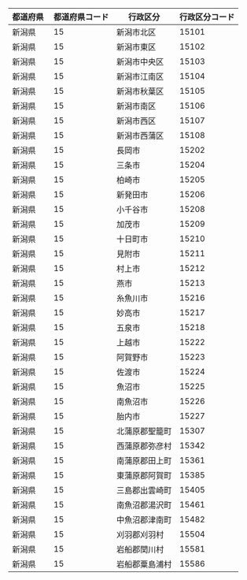 |  都道府県  | 都道府県コード | 行政区分 | 行政区分コード |
|-----------|--------------|--------- |--------------|
| 新潟県 | 15 | 新潟市北区 | 15101 |
| 新潟県 | 15 | 新潟市東区 | 15102 |
| 新潟県 | 15 | 新潟市中央区 | 15103 |
| 新潟県 | 15 | 新潟市江南区 | 15104 |
| 新潟県 | 15 | 新潟市秋葉区 | 15105 |
| 新潟県 | 15 | 新潟市南区 | 15106 |
| 新潟県 | 15 | 新潟市西区 | 15107 |
| 新潟県 | 15 | 新潟市西蒲区 | 15108 |
| 新潟県 | 15 | 長岡市 | 15202 |
| 新潟県 | 15 | 三条市 | 15204 |
| 新潟県 | 15 | 柏崎市 | 15205 |
| 新潟県 | 15 | 新発田市 | 15206 |
| 新潟県 | 15 | 小千谷市 | 15208 |
| 新潟県 | 15 | 加茂市 | 15209 |
| 新潟県 | 15 | 十日町市 | 15210 |
| 新潟県 | 15 | 見附市 | 15211 |
| 新潟県 | 15 | 村上市 | 15212 |
| 新潟県 | 15 | 燕市 | 15213 |
| 新潟県 | 15 | 糸魚川市 | 15216 |
| 新潟県 | 15 | 妙高市 | 15217 |
| 新潟県 | 15 | 五泉市 | 15218 |
| 新潟県 | 15 | 上越市 | 15222 |
| 新潟県 | 15 | 阿賀野市 | 15223 |
| 新潟県 | 15 | 佐渡市 | 15224 |
| 新潟県 | 15 | 魚沼市 | 15225 |
| 新潟県 | 15 | 南魚沼市 | 15226 |
| 新潟県 | 15 | 胎内市 | 15227 |
| 新潟県 | 15 | 北蒲原郡聖籠町 | 15307 |
| 新潟県 | 15 | 西蒲原郡弥彦村 | 15342 |
| 新潟県 | 15 | 南蒲原郡田上町 | 15361 |
| 新潟県 | 15 | 東蒲原郡阿賀町 | 15385 |
| 新潟県 | 15 | 三島郡出雲崎町 | 15405 |
| 新潟県 | 15 | 南魚沼郡湯沢町 | 15461 |
| 新潟県 | 15 | 中魚沼郡津南町 | 15482 |
| 新潟県 | 15 | 刈羽郡刈羽村 | 15504 |
| 新潟県 | 15 | 岩船郡関川村 | 15581 |
| 新潟県 | 15 | 岩船郡粟島浦村 | 15586 |
